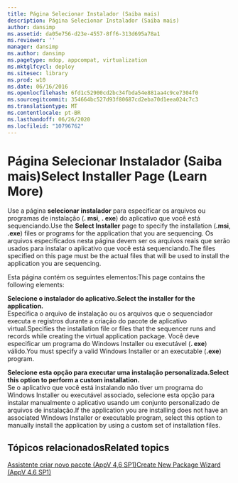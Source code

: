 ```yaml
---
title: Página Selecionar Instalador (Saiba mais)
description: Página Selecionar Instalador (Saiba mais)
author: dansimp
ms.assetid: da05e756-d23e-4557-8ff6-313d695a78a1
ms.reviewer: ''
manager: dansimp
ms.author: dansimp
ms.pagetype: mdop, appcompat, virtualization
ms.mktglfcycl: deploy
ms.sitesec: library
ms.prod: w10
ms.date: 06/16/2016
ms.openlocfilehash: 6fd1c52900cd2bc34fbda54e881aa4c9ce7304f0
ms.sourcegitcommit: 354664bc527d93f80687cd2eba70d1eea024c7c3
ms.translationtype: MT
ms.contentlocale: pt-BR
ms.lasthandoff: 06/26/2020
ms.locfileid: "10796762"
---
```

# <span data-ttu-id="9d873-103">Página Selecionar Instalador (Saiba mais)</span><span class="sxs-lookup"><span data-stu-id="9d873-103">Select Installer Page (Learn More)</span></span>


<span data-ttu-id="9d873-104">Use a página **selecionar instalador** para especificar os arquivos ou programas de instalação (**. msi**, **. exe**) do aplicativo que você está sequenciando.</span><span class="sxs-lookup"><span data-stu-id="9d873-104">Use the **Select Installer** page to specify the installation (**.msi**, **.exe**) files or programs for the application that you are sequencing.</span></span> <span data-ttu-id="9d873-105">Os arquivos especificados nesta página devem ser os arquivos reais que serão usados para instalar o aplicativo que você está sequenciando.</span><span class="sxs-lookup"><span data-stu-id="9d873-105">The files specified on this page must be the actual files that will be used to install the application you are sequencing.</span></span>

<span data-ttu-id="9d873-106">Esta página contém os seguintes elementos:</span><span class="sxs-lookup"><span data-stu-id="9d873-106">This page contains the following elements:</span></span>

<a href="" id="select-the-installer-for-the-application-"></a>**<span data-ttu-id="9d873-107">Selecione o instalador do aplicativo.</span><span class="sxs-lookup"><span data-stu-id="9d873-107">Select the installer for the application.</span></span>**  
<span data-ttu-id="9d873-108">Especifica o arquivo de instalação ou os arquivos que o sequenciador executa e registros durante a criação do pacote de aplicativo virtual.</span><span class="sxs-lookup"><span data-stu-id="9d873-108">Specifies the installation file or files that the sequencer runs and records while creating the virtual application package.</span></span> <span data-ttu-id="9d873-109">Você deve especificar um programa do Windows Installer ou executável (**. exe**) válido.</span><span class="sxs-lookup"><span data-stu-id="9d873-109">You must specify a valid Windows Installer or an executable (**.exe**) program.</span></span>

<a href="" id="select-this-option-to-perform-a-custom-installation-"></a>**<span data-ttu-id="9d873-110">Selecione esta opção para executar uma instalação personalizada.</span><span class="sxs-lookup"><span data-stu-id="9d873-110">Select this option to perform a custom installation.</span></span>**  
<span data-ttu-id="9d873-111">Se o aplicativo que você está instalando não tiver um programa do Windows Installer ou executável associado, selecione esta opção para instalar manualmente o aplicativo usando um conjunto personalizado de arquivos de instalação.</span><span class="sxs-lookup"><span data-stu-id="9d873-111">If the application you are installing does not have an associated Windows Installer or executable program, select this option to manually install the application by using a custom set of installation files.</span></span>

## <span data-ttu-id="9d873-112">Tópicos relacionados</span><span class="sxs-lookup"><span data-stu-id="9d873-112">Related topics</span></span>


[<span data-ttu-id="9d873-113">Assistente criar novo pacote (AppV 4,6 SP1)</span><span class="sxs-lookup"><span data-stu-id="9d873-113">Create New Package Wizard (AppV 4.6 SP1)</span></span>](create-new-package-wizard---appv-46-sp1-.md)

 

 





